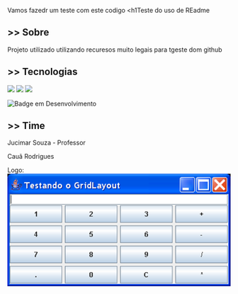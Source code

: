 Vamos fazedr um teste com este codigo
<h1Teste do uso de REadme</h1>

<h2>>> Sobre</h2>
<p>Projeto utilizado utilizando recuresos muito legais para tgeste dom github</p>

## >> Tecnologias
<div>
  <img src="https://img.shields.io/badge/HTML-239120?style=for-the-badge&logo=html5&logoColor=white">
  <img src="https://img.shields.io/badge/CSS-239120?&style=for-the-badge&logo=css3&logoColor=white">
  <img src="https://img.shields.io/badge/JavaScript-F7DF1E?style=for-the-badge&logo=javascript&logoColor=black">
</div>

![Badge em Desenvolvimento](http://img.shields.io/static/v1?label=STATUS&message=EM%20DESENVOLVIMENTO&color=GREEN&style=for-the-badge)

## >> Time

<p> Jucimar Souza - Professor</p>
<p> Cauã Rodrigues</p>


Logo: ![Alt](/calculadoraExercicio.png "Title")

